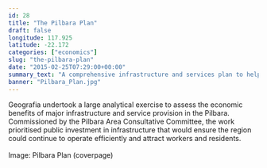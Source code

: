 ```yaml
---
id: 28
title: "The Pilbara Plan"
draft: false
longitude: 117.925
latitude: -22.172
categories: ["economics"]
slug: "the-pilbara-plan"
date: "2015-02-25T07:29:00+00:00"
summary_text: "A comprehensive infrastructure and services plan to help sustain economic activity in the Pilbara region"
banner: "Pilbara_Plan.jpg"
---
```


<span>Geografia undertook a large analytical exercise to assess the economic benefits of major infrastructure and service provision in the Pilbara. Commissioned by the Pilbara Area Consultative Committee, the work prioritised public investment in infrastructure that would ensure the region could continue to operate efficiently and attract workers and residents.<br><br><span class="wysiwyg-color-silver">Image: Pilbara Plan (coverpage)</span><br><br></span>
